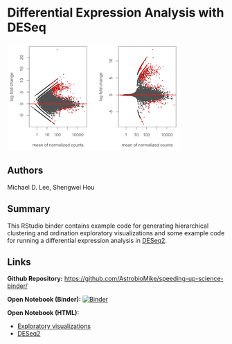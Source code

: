 # Differential Expression Analysis with DESeq

![Final visualization](img/deseq2-MA-thumbnail.png)

## Authors

Michael D. Lee, Shengwei Hou

## Summary

This RStudio binder contains example code for generating
hierarchical clustering and ordination exploratory
visualizations and some example code for running a
differential expression analysis in
[DESeq2](https://bioconductor.org/packages/release/bioc/html/DESeq2.html).

## Links

**Github Repository:** <https://github.com/AstrobioMike/speeding-up-science-binder/>

**Open Notebook (Binder):** [![Binder](https://mybinder.org/badge_logo.svg)](https://mybinder.org/v2/gh/AstrobioMike/speeding-up-science-binder/master?urlpath=rstudio)

**Open Notebook (HTML):** 

* [Exploratory visualizations](https://github.com/AstrobioMike/speeding-up-science-binder/blob/master/hclust-ord-plot.html)
* [DESeq2](https://github.com/AstrobioMike/speeding-up-science-binder/blob/master/deseq.html)

